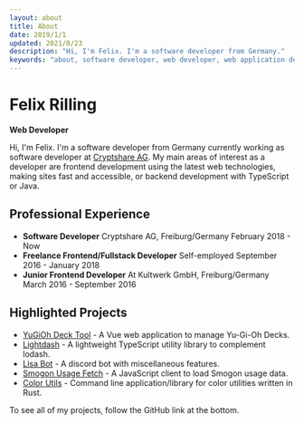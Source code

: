 ```yaml
---
layout: about
title: About
date: 2019/1/1
updated: 2021/0/23
description: "Hi, I'm Felix. I'm a software developer from Germany."
keywords: "about, software developer, web developer, web application developer"
---
```

# Felix Rilling

**Web Developer**

Hi, I'm Felix.
I'm a software developer from Germany currently working as software developer at [Cryptshare AG](https://www.cryptshare.com/).
My main areas of interest as a developer are frontend development using the latest web technologies, making sites fast and accessible, or backend development with TypeScript or Java.

## Professional Experience

- **Software Developer**
    Cryptshare AG, Freiburg/Germany
    February 2018 - Now
- **Freelance Frontend/Fullstack Developer**
    Self-employed
    September 2016 - January 2018
- **Junior Frontend Developer**
    At Kultwerk GmbH, Freiburg/Germany
    March 2016 - September 2016

## Highlighted Projects

- [YuGiOh Deck Tool](https://ygoprodeck.com/card-database/deck-prices/) - A Vue web application to manage Yu-Gi-Oh Decks.
- [Lightdash](https://github.com/FelixRilling/lightdash) - A lightweight TypeScript utility library to complement lodash.
- [Lisa Bot](https://github.com/FelixRilling/lisa-bot) - A discord bot with miscellaneous features.
- [Smogon Usage Fetch](https://github.com/FelixRilling/smogon-usage-fetch) - A JavaScript client to load Smogon usage data.
- [Color Utils](https://github.com/FelixRilling/color-utils) - Command line application/library for color utilities written in Rust.

To see all of my projects, follow the GitHub link at the bottom.
